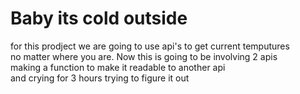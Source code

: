 # Baby its cold outside

for this prodject we are going to use api's to get current temputures \
no matter where you are. Now this is going to be involving 2 apis \
making a function to make it readable to another api \
and crying for 3 hours trying to figure it out

